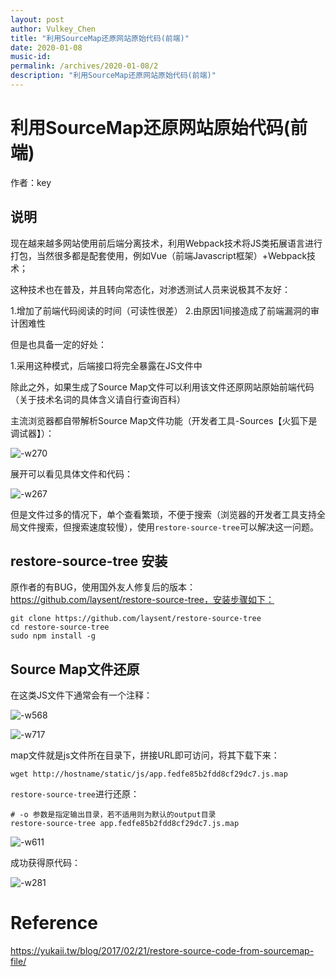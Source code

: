 ```yaml
---
layout: post
author: Vulkey_Chen
title: "利用SourceMap还原网站原始代码(前端)"
date: 2020-01-08
music-id: 
permalink: /archives/2020-01-08/2
description: "利用SourceMap还原网站原始代码(前端)"
---
```


# 利用SourceMap还原网站原始代码(前端)

作者：key

## 说明

现在越来越多网站使用前后端分离技术，利用Webpack技术将JS类拓展语言进行打包，当然很多都是配套使用，例如Vue（前端Javascript框架）+Webpack技术；

这种技术也在普及，并且转向常态化，对渗透测试人员来说极其不友好：

1.增加了前端代码阅读的时间（可读性很差）
2.由原因1间接造成了前端漏洞的审计困难性

但是也具备一定的好处：

1.采用这种模式，后端接口将完全暴露在JS文件中

除此之外，如果生成了Source Map文件可以利用该文件还原网站原始前端代码（关于技术名词的具体含义请自行查询百科）

主流浏览器都自带解析Source Map文件功能（开发者工具-Sources【火狐下是调试器】）：

![-w270](https://chen-blog-oss.oss-cn-beijing.aliyuncs.com/2020-01-08/15776956466997.jpg)

展开可以看见具体文件和代码：

![-w267](https://chen-blog-oss.oss-cn-beijing.aliyuncs.com/2020-01-08/15776957736400.jpg)

但是文件过多的情况下，单个查看繁琐，不便于搜索（浏览器的开发者工具支持全局文件搜索，但搜索速度较慢），使用`restore-source-tree`可以解决这一问题。

## restore-source-tree 安装

原作者的有BUG，使用国外友人修复后的版本：https://github.com/laysent/restore-source-tree，安装步骤如下：

```shell
git clone https://github.com/laysent/restore-source-tree
cd restore-source-tree
sudo npm install -g
```

## Source Map文件还原

在这类JS文件下通常会有一个注释：

![-w568](https://chen-blog-oss.oss-cn-beijing.aliyuncs.com/2020-01-08/15776960439534.jpg)

![-w717](https://chen-blog-oss.oss-cn-beijing.aliyuncs.com/2020-01-08/15776960674880.jpg)

map文件就是js文件所在目录下，拼接URL即可访问，将其下载下来：

`wget http://hostname/static/js/app.fedfe85b2fdd8cf29dc7.js.map`

`restore-source-tree`进行还原：

```shell
# -o 参数是指定输出目录，若不适用则为默认的output目录
restore-source-tree app.fedfe85b2fdd8cf29dc7.js.map
```

![-w611](https://chen-blog-oss.oss-cn-beijing.aliyuncs.com/2020-01-08/15776962157760.jpg)

成功获得原代码：

![-w281](https://chen-blog-oss.oss-cn-beijing.aliyuncs.com/2020-01-08/15776962339667.jpg)


# Reference

https://yukaii.tw/blog/2017/02/21/restore-source-code-from-sourcemap-file/
